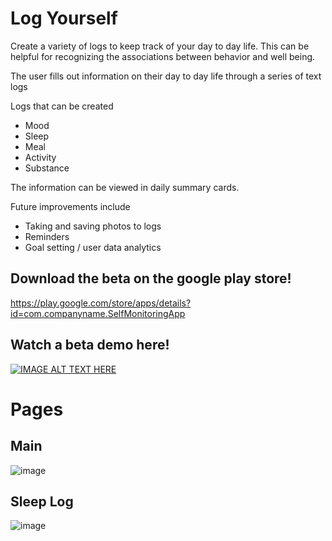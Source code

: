 # Log Yourself
Create a variety of logs to keep track of your day to day life. This can be helpful for recognizing the associations between behavior and well being.

The user fills out information on their day to day life through a series of text logs

Logs that can be created
- Mood
- Sleep
- Meal
- Activity
- Substance

The information can be viewed in daily summary cards.

Future improvements include
- Taking and saving photos to logs
- Reminders
- Goal setting / user data analytics

Download the beta on the google play store!
---------------------------------------------
https://play.google.com/store/apps/details?id=com.companyname.SelfMonitoringApp

Watch a beta demo here!
------------------------- 
[![IMAGE ALT TEXT HERE](https://img.youtube.com/vi/BhMc-u2Qktg/0.jpg)](https://www.youtube.com/watch?v=BhMc-u2Qktg)

# Pages
Main
--------------
![image](https://user-images.githubusercontent.com/7981120/89141251-064c1b00-d512-11ea-81e8-40cce5135a85.png)

Sleep Log
--------------
![image](https://user-images.githubusercontent.com/7981120/89141320-48755c80-d512-11ea-961d-219c567a73d4.png)





